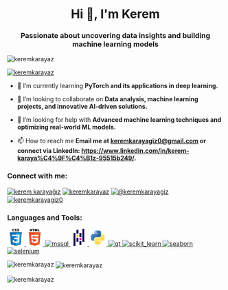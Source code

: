 <h1 align="center">Hi 👋, I'm Kerem</h1>
<h3 align="center">Passionate about uncovering data insights and building machine learning models</h3>

<p align="left"> <img src="https://komarev.com/ghpvc/?username=keremkarayaz&label=Profile%20views&color=0e75b6&style=flat" alt="keremkarayaz" /> </p>

<p align="left"> <a href="https://github.com/ryo-ma/github-profile-trophy"><img src="https://github-profile-trophy.vercel.app/?username=keremkarayaz" alt="keremkarayaz" /></a> </p>

- 🌱 I’m currently learning **PyTorch and its applications in deep learning.**

- 👯 I’m looking to collaborate on **Data analysis, machine learning projects, and innovative AI-driven solutions.**

- 🤝 I’m looking for help with **Advanced machine learning techniques and optimizing real-world ML models.**

- 📫 How to reach me **Email me at keremkarayagiz0@gmail.com or connect via LinkedIn: https://www.linkedin.com/in/kerem-karaya%C4%9F%C4%B1z-95515b249/.**

<h3 align="left">Connect with me:</h3>
<p align="left">
<a href="https://linkedin.com/in/kerem karayağız" target="blank"><img align="center" src="https://raw.githubusercontent.com/rahuldkjain/github-profile-readme-generator/master/src/images/icons/Social/linked-in-alt.svg" alt="kerem karayağız" height="30" width="40" /></a>
<a href="https://kaggle.com/keremkarayaz" target="blank"><img align="center" src="https://raw.githubusercontent.com/rahuldkjain/github-profile-readme-generator/master/src/images/icons/Social/kaggle.svg" alt="keremkarayaz" height="30" width="40" /></a>
<a href="https://medium.com/@keremkarayagiz" target="blank"><img align="center" src="https://raw.githubusercontent.com/rahuldkjain/github-profile-readme-generator/master/src/images/icons/Social/medium.svg" alt="@keremkarayagiz" height="30" width="40" /></a>
<a href="https://www.leetcode.com/keremkarayagiz0" target="blank"><img align="center" src="https://raw.githubusercontent.com/rahuldkjain/github-profile-readme-generator/master/src/images/icons/Social/leet-code.svg" alt="keremkarayagiz0" height="30" width="40" /></a>
</p>

<h3 align="left">Languages and Tools:</h3>
<p align="left"> <a href="https://www.w3schools.com/css/" target="_blank" rel="noreferrer"> <img src="https://raw.githubusercontent.com/devicons/devicon/master/icons/css3/css3-original-wordmark.svg" alt="css3" width="40" height="40"/> </a> <a href="https://www.w3.org/html/" target="_blank" rel="noreferrer"> <img src="https://raw.githubusercontent.com/devicons/devicon/master/icons/html5/html5-original-wordmark.svg" alt="html5" width="40" height="40"/> </a> <a href="https://www.microsoft.com/en-us/sql-server" target="_blank" rel="noreferrer"> <img src="https://www.svgrepo.com/show/303229/microsoft-sql-server-logo.svg" alt="mssql" width="40" height="40"/> </a> <a href="https://pandas.pydata.org/" target="_blank" rel="noreferrer"> <img src="https://raw.githubusercontent.com/devicons/devicon/2ae2a900d2f041da66e950e4d48052658d850630/icons/pandas/pandas-original.svg" alt="pandas" width="40" height="40"/> </a> <a href="https://www.python.org" target="_blank" rel="noreferrer"> <img src="https://raw.githubusercontent.com/devicons/devicon/master/icons/python/python-original.svg" alt="python" width="40" height="40"/> </a> <a href="https://www.qt.io/" target="_blank" rel="noreferrer"> <img src="https://upload.wikimedia.org/wikipedia/commons/0/0b/Qt_logo_2016.svg" alt="qt" width="40" height="40"/> </a> <a href="https://scikit-learn.org/" target="_blank" rel="noreferrer"> <img src="https://upload.wikimedia.org/wikipedia/commons/0/05/Scikit_learn_logo_small.svg" alt="scikit_learn" width="40" height="40"/> </a> <a href="https://seaborn.pydata.org/" target="_blank" rel="noreferrer"> <img src="https://seaborn.pydata.org/_images/logo-mark-lightbg.svg" alt="seaborn" width="40" height="40"/> </a> <a href="https://www.selenium.dev" target="_blank" rel="noreferrer"> <img src="https://raw.githubusercontent.com/detain/svg-logos/780f25886640cef088af994181646db2f6b1a3f8/svg/selenium-logo.svg" alt="selenium" width="40" height="40"/> </a> </p>

<p><img align="left" src="https://github-readme-stats.vercel.app/api/top-langs?username=keremkarayaz&show_icons=true&locale=en&layout=compact" alt="keremkarayaz" /></p>

<p>&nbsp;<img align="center" src="https://github-readme-stats.vercel.app/api?username=keremkarayaz&show_icons=true&locale=en" alt="keremkarayaz" /></p>


<p><img align="center" src="https://streak-stats.demolab.com/?user=keremkarayaz" alt="keremkarayaz" /></p>
